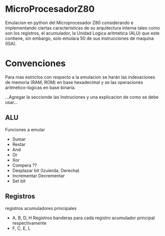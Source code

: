 # MicroProcesadorZ80
Emulacion en python del Microprocesador Z80 considerando e implementando ciertas caracteristicas de su arquitectura interna tales como son los registros, el acumulador,
la Unidad Logica aritmetica (ALU) que este contiene, sin embargo, solo emulara 50 de sus instrucciones de maquina (ISA).

# Convenciones 
Para mas estrictos con respecto a la emulacion se harán las indexaciones de memoria (RAM, ROM) en base hexadecimal y se las operaciones aritmetico-logicas en base binaria.

...Agregar la seccionde las Instruciones y una explicacion de como se debe usar...

## ALU
Funciones a emular 
- Sumar
- Restar
- And
- Or
- Xor
- Compera ??
- Desplazar bit (Izuierda, Derecha)
- Incrementar Decrementar
- Set bit

## Registros
registros acumuladores principales 
- A, B, D, H
Registros banderas para cada registro acumulador principal respectivamente
- F, C, E, L 

